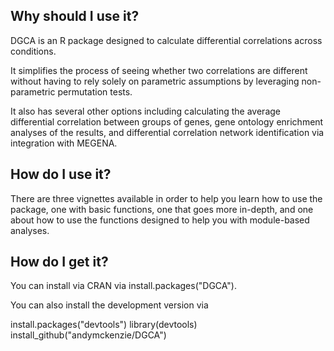 ## Why should I use it?

DGCA is an R package designed to calculate differential correlations across conditions.

It simplifies the process of seeing whether two correlations are different without having to rely solely on parametric assumptions by leveraging non-parametric permutation tests.

It also has several other options including calculating the average differential correlation between groups of genes, gene ontology enrichment analyses of the results, and differential correlation network identification via integration with MEGENA.  

## How do I use it?

There are three vignettes available in order to help you learn how to use the package, one with basic functions, one that goes more in-depth, and one about how to use the functions designed to help you with module-based analyses.

## How do I get it?

You can install via CRAN via install.packages("DGCA").

You can also install the development version via

install.packages("devtools")
library(devtools)
install_github("andymckenzie/DGCA")
